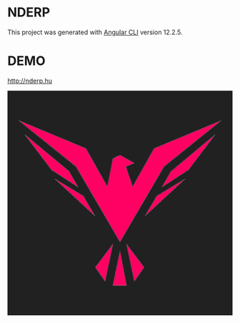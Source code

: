 # NDERP

This project was generated with [Angular CLI](https://github.com/angular/angular-cli) version 12.2.5.

# DEMO
http://nderp.hu

![alt text](https://github.com/NDboy/enterprise-resource-planning-solution/blob/c5b5b63d0502881955c969957457face0a2c9be8/logo.png "Logo Title Text 1")
